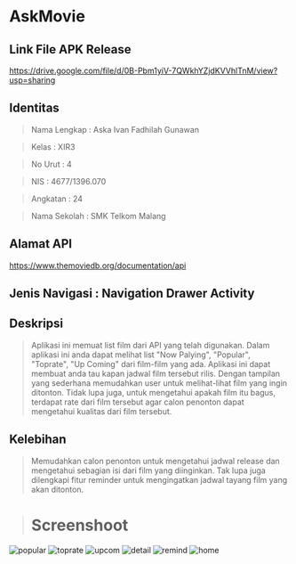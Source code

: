 # AskMovie

## Link File APK Release
https://drive.google.com/file/d/0B-Pbm1yiV-7QWkhYZjdKVVhlTnM/view?usp=sharing

## Identitas
  > Nama Lengkap  : Aska Ivan Fadhilah Gunawan
  
  > Kelas : XIR3
  
  > No Urut : 4
  
  > NIS : 4677/1396.070
  
  > Angkatan : 24
  
  > Nama Sekolah : SMK Telkom Malang
  
## Alamat API
https://www.themoviedb.org/documentation/api

## Jenis Navigasi : Navigation Drawer Activity

## Deskripsi
  > Aplikasi ini memuat list film dari API yang telah digunakan. Dalam aplikasi ini anda dapat melihat list "Now Palying", "Popular", "Toprate", "Up Coming" dari film-film yang ada. Aplikasi ini dapat membuat anda tau kapan jadwal film tersebut rilis. Dengan tampilan yang sederhana memudahkan user untuk melihat-lihat film yang ingin ditonton. Tidak lupa juga, untuk mengetahui apakah film itu bagus, terdapat rate dari film tersebut agar calon penonton dapat mengetahui kualitas dari film tersebut.
  
## Kelebihan
  > Memudahkan calon penonton untuk mengetahui jadwal release dan mengetahui sebagian isi dari film yang diinginkan. Tak lupa juga dilengkapi fitur reminder untuk mengingatkan jadwal tayang film yang akan ditonton.

># Screenshoot
  ![popular](https://user-images.githubusercontent.com/22123412/27064536-100c9aca-5022-11e7-861a-9f4b843022bf.jpg)
  ![toprate](https://user-images.githubusercontent.com/22123412/27064540-10215f96-5022-11e7-8e15-bf197513feb1.jpg)
  ![upcom](https://user-images.githubusercontent.com/22123412/27064538-101d46b8-5022-11e7-8346-a55f928cedbb.jpg)
  ![detail](https://user-images.githubusercontent.com/22123412/27064537-100dda98-5022-11e7-8356-e09a58b61085.jpg)
  ![remind](https://user-images.githubusercontent.com/22123412/27064539-1020f6fa-5022-11e7-903a-0c72436d0f0d.jpg)
  ![home](https://user-images.githubusercontent.com/22123412/27064535-100b5066-5022-11e7-9be3-57934f86fd77.jpg)
